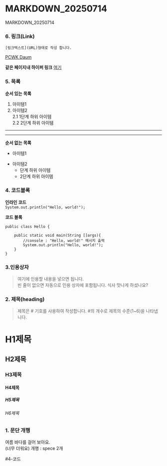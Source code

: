 # MARKDOWN_20250714
MARKDOWN_20250714
### 6. 링크(Link)
`[링크텍스트](URL)형태로 작성 합니다.`  

[PCWK Daum](https://cafe.daum.net/pcwk)

**같은 페이지내 하이퍼 링크**
[여기](**#4-코드**)

### 5. 목록
**순서 있는 목록**
1. 아이템1
2. 아이템2  
   2.1 1단계 하위 아이템  
   2.2 2단계 하위 아이템  
---
***
**순서 없는 목록**
- 아이템1
+ 아이템2
  - 단계 하위 아이템
  - 2단계 하위 아이템
    
### 4. 코드블록
**인라인 코드**  
`System.out.println("Hello, world!");`

**코드 블록**
```
public class Hello {

	public static void main(String []args){
		//console : "Hello, world!" 메시지 출력
		System.out.println("Hello, world!");
	}
}
```


### 3.인용상자
>여기에 인용할 내용을 넣으면 됩니다.  
>빈 줄이 없으면 자동으로 인용 상자에 포함됩니다.
식사 맛나게 하셨나요?

### 2. 제목(heading)
>제목은 # 기호를 사용하여 작성합니다. #의 개수로 제목의 수준(1~6)을 나타냅니다.
# H1제목
## H2제목
### H3제목
#### H4제목
##### H5제목
###### H6제목

### 1. 문단 개행
여름 바다를 걸어 보아요.  
(너무 더워요)
개행 : spece 2개

#4-코드

